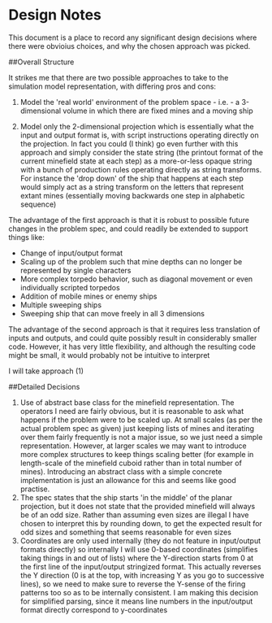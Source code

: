 # Design Notes

This document is a place to record any significant design decisions where there were obvioius choices, and why the chosen approach was picked.

##Overall Structure

It strikes me that there are two possible approaches to take to the simulation model representation, with differing pros and cons:

1. Model the 'real world' environment of the problem space - i.e. - a 3-dimensional volume in which there are fixed mines and a moving ship

2. Model only the 2-dimensional projection which is essentially what the input and output format is, with script instructions operating directly on the projection.  In fact you could (I think) go even further with this approach and simply consider the state string (the printout format of the current minefield state at each step) as a more-or-less opaque string with a bunch of production rules operating directly as string transforms.  For instance the 'drop down' of the ship that happens at each step would simply act as a string transform on the letters that represent extant mines (essentially moving backwards one step in alphabetic sequence)

The advantage of the first approach is that it is robust to possible future changes in the problem spec, and could readily be extended to support things like:

* Change of input/output format
* Scaling up of the problem such that mine depths can no longer be represented by single characters
* More complex torpedo behavior, such as diagonal movement or even individually scripted torpedos
* Addition of mobile mines or enemy ships
* Multiple sweeping ships
* Sweeping ship that can move freely in all 3 dimensions

The advantage of the second approach is that it requires less translation of inputs and outputs, and could quite possibly result in considerably smaller code.  However, it has very little flexibility, and although the resulting code might be small, it would probably not be intuitive to interpret

I will take approach (1)

##Detailed Decisions

1. Use of abstract base class for the minefield representation.  The operators I need are fairly obvious, but it is reasonable to ask what happens if the problem were to be scaled up.  At small scales (as per the actual problem spec as given) just keeping lists of mines and iterating over them fairly frequently is not a major issue, so we just need a simple representation.  However, at larger scales we may want to introduce more complex structures to keep things scaling better (for example in length-scale of the minefield cuboid rather than in total number of mines).  Introducing an abstract class with a simple concrete implementation is just an allowance for this and seems like good practise.
2. The spec states that the ship starts 'in the middle' of the planar projection, but it does not state that the provided minefield will always be of an odd size.  Rather than assuming even sizes are illegal I have chosen to interpret this by rounding down, to get the expected result for odd sizes and something that seems reasonable for even sizes
3. Coordinates are only used internally (they do not feature in input/output formats directly) so internally I will use 0-based coordinates (simplifies taking things in and out of lists) where the Y-direction starts from 0 at the first line of the input/output stringized format.  This actually reverses the Y direction (0 is at the top, with increasing Y as you go to successive lines), so we need to make sure to reverse the Y-sense of the firing patterns too so as to be internally consistent.  I am making this decision for simplified parsing, since it means line numbers in the input/output format directly correspond to y-coordinates
